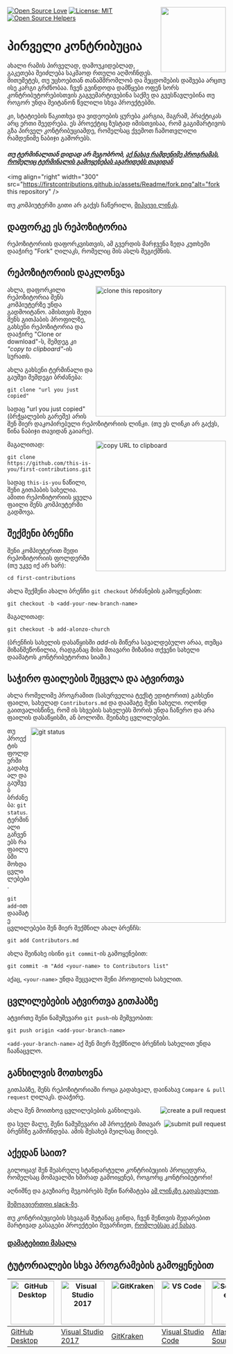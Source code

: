 [![Open Source Love](https://badges.frapsoft.com/os/v1/open-source.svg?v=103)](https://github.com/ellerbrock/open-source-badges/)
[<img align="right" width="150" src="https://firstcontributions.github.io/assets/Readme/join-slack-team.png">](https://join.slack.com/t/firstcontributors/shared_invite/enQtNjkxNzQwNzA2MTMwLTVhMWJjNjg2ODRlNWZhNjIzYjgwNDIyZWYwZjhjYTQ4OTBjMWM0MmFhZDUxNzBiYzczMGNiYzcxNjkzZDZlMDM)
[![License: MIT](https://img.shields.io/badge/License-MIT-green.svg)](https://opensource.org/licenses/MIT)
[![Open Source Helpers](https://www.codetriage.com/roshanjossey/first-contributions/badges/users.svg)](https://www.codetriage.com/roshanjossey/first-contributions)


# პირველი კონტრიბუცია

ახალი რამის პირველად, დამოუკიდებლად, გაკეთება შეიძლება საკმაოდ რთული აღმოჩნდეს. მითუმეტეს, თუ უცხოებთან თანამშრომლობ და შეცდომების დაშვება არცთუ ისე კარგი გრძნობაა. ჩვენ გვინდოდა დამწყები ოფენ სორს კონტრიბუტორებისთვის გაგვემარტივებინა საქმე და გვესწავლებინა თუ როგორ უნდა შეიტანონ წვლილი სხვა პროექტებში.

კი, სტატიების წაკითხვა და ვიდეოების ყურება კარგია, მაგრამ, პრაქტიკას არც ერთი შეედრება. ეს პროექტიც ზუსტად იმისთვისაა, რომ გაგიმარტივოს გზა პირველ კონტრიბუციამდე, რომელსაც ქვემოთ ჩამოთვლილი რამდენიმე ნაბიჯი გაშორებს.

#### *თუ ტერმინალთან დიდად არ მეგობრობ, [აქ ნახავ რამდენიმე პროგრამას, რომელიც ტერმინალის გამოყენებას აგარიდებს თავიდან]( #ტუტორიალები-სხვა-პროგრამების-გამოყენებით )*

<img align="right" width="300" src="https://firstcontributions.github.io/assets/Readme/fork.png"alt="fork this repository" />

თუ კომპიუტერში გითი არ გაქვს ჩაწერილი, [მიჰყევი ლინკს]( https://help.github.com/articles/set-up-git/).

## დაფორკე ეს რეპოზიტორია

რეპოზიტორიის დაფორკვისთვის, ამ გვერდის მარჯვენა ზედა კუთხეში დააჭირე "Fork" ღილაკს, რომელიც მის ასლს შეგიქმნის.

## რეპოზიტორიის დაკლონვა

<img align="right" width="300" src="https://firstcontributions.github.io/assets/Readme/clone.png" alt="clone this repository" />

ახლა, დაფორკილი რეპოზიტორია შენს კომპიუტერზე უნდა გადმოიტანო. ამისთვის შედი შენს გითჰაბის პროფილზე, გახსენი რეპოზიტორია და დააჭირე "Clone or download"-ს, შემდეგ კი *"copy to clipboard"*-ის სურათს.

ახლა გახსენი ტერმინალი და გაუშვი შემდეგი ბრძანება:

```
git clone "url you just copied"
```
სადაც "url you just copied" (ბრჭყალების გარეშე) არის შენ მიერ დაკოპირებული რეპოზიტორიის ლინკი. (თუ ეს ლინკი არ გაქვს, წინა ნაბიჯი თავიდან გაიარე).

<img align="right" width="300" src="https://firstcontributions.github.io/assets/Readme/copy-to-clipboard.png" alt="copy URL to clipboard" />

მაგალითად:
```
git clone https://github.com/this-is-you/first-contributions.git
```
სადაც `this-is-you` ნაწილი, შენი გითჰაბის სახელია. ამითი რეპოზიტორიის ყველა ფაილი შენს კომპიუტერში გადმოვა.

## შექმენი ბრენჩი

შენი კომპიუტერით შედი რეპოზიტორიის ფოლდერში (თუ უკვე იქ არ ხარ):

```
cd first-contributions
```
ახლა შექმენი ახალი ბრენჩი `git checkout` ბრძანების გამოყენებით:
```
git checkout -b <add-your-new-branch-name>
```

მაგალითად:
```
git checkout -b add-alonzo-church
```
(ბრენჩის სახელის დასაწყისში *add*-ის მიწერა სავალდებულო არაა, თუმცა მიზანშეწონილია, რადგანაც მისი მთავარი მიზანია თქვენი სახელი დაამატოს კონტრიბუტორთა სიაში.)

## საჭირო ფაილების შეცვლა და ატვირთვა

ახლა რომელიმე პროგრამით (სასურველია ტექსტ ედიტორით) გახსენი ფაილი, სახელად `Contributors.md` და დაამატე შენი სახელი. ოღონდ გაითვალისწინე, რომ ის სხვების სახელებს შორის უნდა ჩაწერო და არა ფაილის დასაწყისში, ან ბოლოში. შეინახე ცვლილებები.

<img align="right" width="450" src="https://firstcontributions.github.io/assets/Readme/git-status.png" alt="git status" />


თუ პროექტის ფოლდერში გადახვალ და გაუშვებ ბრძანება: `git status`. ტერმინალი გაჩვენებს რა ფაილებში მოხდა ცვლილებები.


`git add`-ით დაამატე ცვლილებები შენ მიერ შექმნილ ახალ ბრენჩს:

```
git add Contributors.md
```

ახლა შეინახე ისინი `git commit`-ის გამოყენებით:
```
git commit -m "Add <your-name> to Contributors list"
```
აქაც, `<your-name>` უნდა შეცვალო შენი პროფილის სახელით.

## ცვლილებების ატვირთვა გითჰაბზე

ატვირთე შენი ნამუშევარი `git push`-ის მეშვეობით:
```
git push origin <add-your-branch-name>
```
`<add-your-branch-name>` აქ შენ მიერ შექმნილი ბრენჩის სახელით უნდა ჩაანაცვლო.

## განხილვის მოთხოვნა

გითჰაბზე, შენს რეპოზიტორიაში როცა გადახვალ, დაინახავ `Compare & pull request` ღილაკს. დააჭირე.

<img style="float: right;" src="https://firstcontributions.github.io/assets/Readme/compare-and-pull.png" alt="create a pull request" />

ახლა შენ მოითხოვ ცვლილებების განხილვას.

<img style="float: right;" src="https://firstcontributions.github.io/assets/Readme/submit-pull-request.png" alt="submit pull request" />

და სულ მალე, შენი ნამუშევარი ამ პროექტის მთავარ ბრენჩზე გამოჩნდება. ამის შესახებ მეილსაც მიიღებ.

## აქედან საით?

გილოცავ! შენ შეასრულე სტანდარტული კონტრიბუციის პროცედურა, რომელსაც მომავალში ხშირად გამოიყენებ, როგორც კონტრიბუტორი!

აღნიშნე და გაუზიარე მეგობრებს შენი წარმატება [ამ ლინკზე გადასვლით](https://firstcontributions.github.io/#social-share).

[შემოგვიერთდი slack-ზე](https://join.slack.com/t/firstcontributors/shared_invite/enQtNjkxNzQwNzA2MTMwLTVhMWJjNjg2ODRlNWZhNjIzYjgwNDIyZWYwZjhjYTQ4OTBjMWM0MmFhZDUxNzBiYzczMGNiYzcxNjkzZDZlMDM).

თუ კონტრიბუციების სხვაგან შეტანაც გინდა, ჩვენ შენთვის შედარებით მარტივად გასაგები პროექტები შევარჩიეთ,  [რომლებსაც აქ ნახავ](https://firstcontributions.github.io/#project-list).

### [დამატებითი მასალა](../additional-material/git_workflow_scenarios/additional-material.md)


## ტუტორიალები სხვა პროგრამების გამოყენებით

| <a href="../github-desktop-tutorial.md"><img alt="GitHub Desktop" src="https://desktop.github.com/images/desktop-icon.svg" width="100"></a> | <a href="../github-windows-vs2017-tutorial.md"><img alt="Visual Studio 2017" src="https://upload.wikimedia.org/wikipedia/commons/c/cd/Visual_Studio_2017_Logo.svg" width="100"></a> | <a href="../gitkraken-tutorial.md"><img alt="GitKraken" src="https://firstcontributions.github.io/assets/Readme/gk-icon.png" width="100"></a> | <a href="../github-windows-vs-code-tutorial.md"><img alt="VS Code" src="https://upload.wikimedia.org/wikipedia/commons/2/2d/Visual_Studio_Code_1.18_icon.svg" width=100></a> | <a href="../sourcetree-macos-tutorial.md"><img alt="Sourcetree App" src="https://wac-cdn.atlassian.com/dam/jcr:81b15cde-be2e-4f4a-8af7-9436f4a1b431/Sourcetree-icon-blue.svg" width=100></a> | <a href="../github-windows-intellij-tutorial.md"><img alt="IntelliJ IDEA" src="https://upload.wikimedia.org/wikipedia/commons/d/d5/IntelliJ_IDEA_Logo.svg" width=100></a> |
| ------------------------------------------------------------ | ------------------------------------------------------------ | ------------------------------------------------------------ | ------------------------------------------------------------ | ------------------------------------------------------------ | ------------------------------------------------------------ |
| [GitHub Desktop](../github-desktop-tutorial.md)            | [Visual Studio 2017](../github-windows-vs2017-tutorial.md)      | [GitKraken](../gitkraken-tutorial.md)                        | [Visual Studio Code](../github-windows-vs-code-tutorial.md)     | [Atlassian Sourcetree](../sourcetree-macos-tutorial.md)      | [IntelliJ IDEA](../github-windows-intellij-tutorial.md)         |